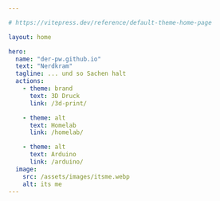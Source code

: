 ```yaml
---

# https://vitepress.dev/reference/default-theme-home-page

layout: home

hero:
  name: "der-pw.github.io"
  text: "Nerdkram"
  tagline: ... und so Sachen halt
  actions:
    - theme: brand
      text: 3D Druck
      link: /3d-print/

    - theme: alt
      text: Homelab
      link: /homelab/

    - theme: alt
      text: Arduino
      link: /arduino/
  image:
    src: /assets/images/itsme.webp
    alt: its me
---
```


<style>
:root {
  --vp-home-hero-name-color: transparent;
  --vp-home-hero-name-background: -webkit-linear-gradient(120deg, #bd34fe 30%, #41d1ff);

  --vp-home-hero-image-background-image: linear-gradient(-45deg, #bd34fe 50%, #47caff 50%);
  --vp-home-hero-image-filter: blur(44px);
}

@media (min-width: 640px) {
  :root {
    --vp-home-hero-image-filter: blur(56px);
  }
}

@media (min-width: 960px) {
  :root {
    --vp-home-hero-image-filter: blur(68px);
  }
}
</style>